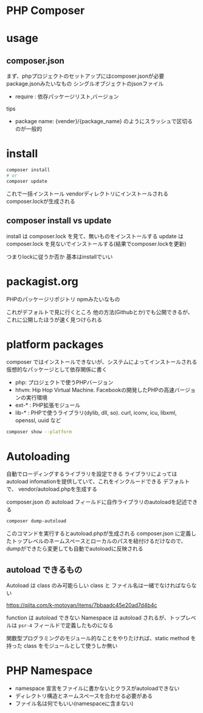 # PHP Composer

# usage

## composer.json

まず、phpプロジェクトのセットアップにはcomposer.jsonが必要
package.jsonみたいなもの
シングルオブジェクトのjsonファイル

- require : 依存パッケージリスト,バージョン


tips
- package name: {vender}/{package_name} のようにスラッシュで区切るのが一般的

# install

```sh
composer install
# or
composer update
```

これで一括インストール
vendorディレクトリにインストールされる
composer.lockが生成される

## composer install vs update

install は composer.lock を見て、無いものをインストールする
update は composer.lock を見ないでインストールする(結果でcomposer.lockを更新)

つまりlockに従うか否か
基本はinstallでいい

# packagist.org

PHPのパッケージリポジトリ
npmみたいなもの

これがデフォルトで見に行くところ
他の方法(Githubとか)でも公開できるが、これに公開したほうが速く見つけられる


# platform packages

composer ではインストールできないが、システムによってインストールされる
仮想的なパッケージとして依存関係に書く

- php: プロジェクトで使うPHPバージョン
- hhvm: Hip Hop Virtual Machine. Facebookの開発したPHPの高速バージョンの実行環境
- ext-* : PHP拡張モジュール
- lib-* : PHPで使うライブラリ(dylib, dll, so). curl, iconv, icu, libxml, openssl, uuid など

```sh
composer show --platform
```

# Autoloading

自動でローディングするライブラリを設定できる
ライブラリによっては autoload infomationを提供していて、これをインクルードできる
デフォルトで、 vendor/autoload.phpを生成する

composer.json の autoload フィールドに自作ライブラリのautoloadを記述できる

```sh
composer dump-autoload
```

このコマンドを実行するとautoload.phpが生成される
composer.json に定義したトップレベルのネームスペースとローカルのパスを紐付けるだけなので、
dumpができたら変更しても自動でautoloadに反映される


## autoload できるもの

Autoload は class のみ可能らしい
class と ファイル名は一緒でなければならない

https://qiita.com/k-motoyan/items/7bbaadc45e20ad7d4b4c

function は autoload できない
Namespace は autoload されるが、トップレベルは `psr-4` フィールドで定義したものになる

関数型プログラミングのモジュール的なことをやりたければ、static method を持った class をモジュールとして使うしか無い

# PHP Namespace

- namespace 宣言をファイルに書かないとクラスがautoloadできない
- ディレクトリ構造とネームスペースを合わせる必要がある
- ファイル名は何でもいい(namespaceに含まない)

